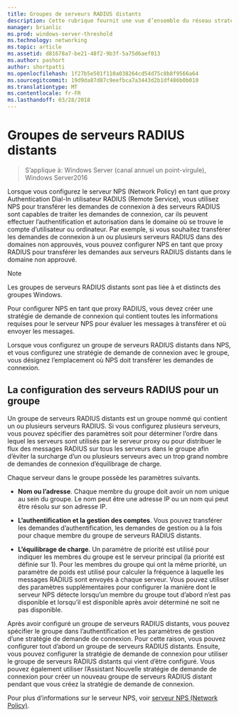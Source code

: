 ```yaml
---
title: Groupes de serveurs RADIUS distants
description: Cette rubrique fournit une vue d’ensemble du réseau stratégie serveur RADIUS groupes de serveurs distants dans Windows Server2016.
manager: brianlic
ms.prod: windows-server-threshold
ms.technology: networking
ms.topic: article
ms.assetid: d81678a7-be21-48f2-9b3f-5a75d6aef013
ms.author: pashort
author: shortpatti
ms.openlocfilehash: 1f27b5e501f110a038264cd54d75c8b8f9566a64
ms.sourcegitcommit: 19d9da87d87c9eefbca7a3443d2b1df486b0b010
ms.translationtype: MT
ms.contentlocale: fr-FR
ms.lasthandoff: 03/28/2018
---
```

# <a name="remote-radius-server-groups"></a>Groupes de serveurs RADIUS distants

>S’applique à: Windows Server (canal annuel un point-virgule), Windows Server2016

Lorsque vous configurez le serveur NPS (Network Policy) en tant que proxy Authentication Dial-In utilisateur RADIUS (Remote Service), vous utilisez NPS pour transférer les demandes de connexion à des serveurs RADIUS sont capables de traiter les demandes de connexion, car ils peuvent effectuer l’authentification et autorisation dans le domaine où se trouve le compte d’utilisateur ou ordinateur. Par exemple, si vous souhaitez transférer les demandes de connexion à un ou plusieurs serveurs RADIUS dans des domaines non approuvés, vous pouvez configurer NPS en tant que proxy RADIUS pour transférer les demandes aux serveurs RADIUS distants dans le domaine non approuvé.

>[!NOTE]
>Les groupes de serveurs RADIUS distants sont pas liée à et distincts des groupes Windows.

Pour configurer NPS en tant que proxy RADIUS, vous devez créer une stratégie de demande de connexion qui contient toutes les informations requises pour le serveur NPS pour évaluer les messages à transférer et où envoyer les messages.

Lorsque vous configurez un groupe de serveurs RADIUS distants dans NPS, et vous configurez une stratégie de demande de connexion avec le groupe, vous désignez l’emplacement où NPS doit transférer les demandes de connexion.

## <a name="configuring-radius-servers-for-a-group"></a>La configuration des serveurs RADIUS pour un groupe

Un groupe de serveurs RADIUS distants est un groupe nommé qui contient un ou plusieurs serveurs RADIUS. Si vous configurez plusieurs serveurs, vous pouvez spécifier des paramètres soit pour déterminer l’ordre dans lequel les serveurs sont utilisés par le serveur proxy ou pour distribuer le flux des messages RADIUS sur tous les serveurs dans le groupe afin d’éviter la surcharge d’un ou plusieurs serveurs avec un trop grand nombre de demandes de connexion d’équilibrage de charge.

Chaque serveur dans le groupe possède les paramètres suivants.

- **Nom ou l’adresse**. Chaque membre du groupe doit avoir un nom unique au sein du groupe. Le nom peut être une adresse IP ou un nom qui peut être résolu sur son adresse IP.

- **L’authentification et la gestion des comptes**. Vous pouvez transférer les demandes d’authentification, les demandes de gestion ou à la fois pour chaque membre du groupe de serveurs RADIUS distants.

- **L’équilibrage de charge**. Un paramètre de priorité est utilisé pour indiquer les membres du groupe est le serveur principal (la priorité est définie sur 1). Pour les membres du groupe qui ont la même priorité, un paramètre de poids est utilisé pour calculer la fréquence à laquelle les messages RADIUS sont envoyés à chaque serveur. Vous pouvez utiliser des paramètres supplémentaires pour configurer la manière dont le serveur NPS détecte lorsqu’un membre du groupe tout d’abord n’est pas disponible et lorsqu’il est disponible après avoir déterminé ne soit ne pas disponible.

Après avoir configuré un groupe de serveurs RADIUS distants, vous pouvez spécifier le groupe dans l’authentification et les paramètres de gestion d’une stratégie de demande de connexion. Pour cette raison, vous pouvez configurer tout d’abord un groupe de serveurs RADIUS distants. Ensuite, vous pouvez configurer la stratégie de demande de connexion pour utiliser le groupe de serveurs RADIUS distants qui vient d’être configuré. Vous pouvez également utiliser l’Assistant Nouvelle stratégie de demande de connexion pour créer un nouveau groupe de serveurs RADIUS distant pendant que vous créez la stratégie de demande de connexion.

Pour plus d’informations sur le serveur NPS, voir [serveur NPS (Network Policy)](nps-top.md).
